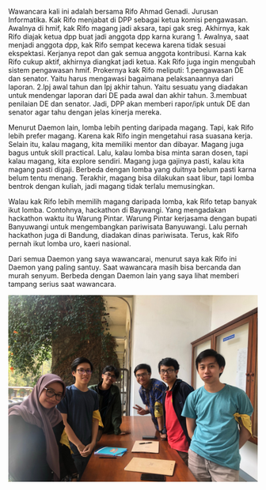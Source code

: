 Wawancara kali ini adalah bersama Rifo Ahmad Genadi. Jurusan Informatika. Kak Rifo menjabat di DPP sebagai ketua komisi pengawasan. Awalnya di hmif, kak Rifo
magang jadi aksara, tapi gak sreg. Akhirnya, kak Rifo diajak ketua dpp buat jadi anggota dpp karna kurang 1. Awalnya, saat menjadi anggota dpp, kak Rifo sempat
kecewa karena tidak sesuai ekspektasi. Kerjanya repot dan gak semua anggota kontribusi. Karna kak Rifo cukup aktif, akhirnya diangkat jadi ketua. Kak Rifo juga
ingin mengubah sistem pengawasan hmif.
Prokernya kak Rifo meliputi:
1.pengawasan DE dan senator. Yaitu harus mengawasi bagaimana pelaksanaannya dari laporan.
2.lpj awal tahun dan lpj akhir tahun. Yaitu sesuatu yang diadakan untuk mendengar laporan dari DE pada awal dan akhir tahun.
3.membuat penilaian DE dan senator. Jadi, DPP akan memberi rapor/ipk untuk DE dan senator agar tahu dengan jelas kinerja mereka.

Menurut Daemon lain, lomba lebih penting daripada magang. Tapi, kak Rifo lebih prefer magang. Karena kak Rifo ingin mengetahui rasa suasana kerja. Selain itu,
kalau magang, kita memiliki mentor dan dibayar. Magang juga bagus untuk skill practical. Lalu, kalau lomba bisa minta saran dosen, tapi kalau magang, kita
explore sendiri. Magang juga gajinya pasti, kalau kita magang pasti digaji. Berbeda dengan lomba yang duitnya belum pasti karna belum tentu menang. Terakhir, 
magang bisa dilakukan saat libur, tapi lomba bentrok dengan kuliah, jadi magang tidak terlalu memusingkan.

Walau kak Rifo lebih memilih magang daripada lomba, kak Rifo tetap banyak ikut lomba. Contohnya, hackathon di Baywangi. Yang mengadakan hackathon waktu itu
Warung Pintar. Warung Pintar kerjasama dengan bupati Banyuwangi untuk mengembangkan pariwisata Banyuwangi. Lalu pernah hackathon juga di Bandung, diadakan
dinas pariwisata. Terus, kak Rifo pernah ikut lomba uro, kaeri nasional.

Dari semua Daemon yang saya wawancarai, menurut saya kak Rifo ini Daemon yang paling santuy. Saat wawancara masih bisa bercanda dan murah senyum. Berbeda dengan
Daemon lain yang saya lihat memberi tampang serius saat wawancara.

![13516111](/13516111/16518006-16518130-16518184-16518263-16518297.jpg)
